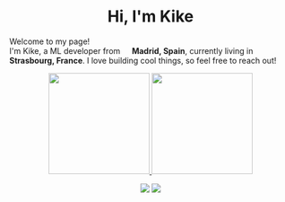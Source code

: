 <h1 align="center">Hi, I'm Kike</h1>

<p>Welcome to my page! </br> I'm Kike, a ML developer from <img src="https://cdn-icons-png.flaticon.com/512/197/197593.png" width="13"/> <b>Madrid, Spain</b>, currently living in <img src="https://cdn-icons-png.flaticon.com/512/197/197560.png" width="13"/> <b>Strasbourg, France</b>. I love building cool things, so feel free to reach out!</p>

<p align="center">
<a href="https://github.com/kikefdezl">
  <img height="180em" src="https://github-readme-stats-eight-theta.vercel.app/api?username=kikefdezl&show_icons=true&theme=algolia&include_all_commits=true&count_private=true"/>
  <img height="180em" src="https://github-readme-stats-eight-theta.vercel.app/api/top-langs/?username=kikefdezl&layout=compact&langs_count=8&theme=algolia&include_all_commits=true&count_private=true"/>
</a>
</p>

<p align="center">
<a href="https://www.linkedin.com/in/e-laguilhoat/"><img src="https://img.shields.io/badge/-%20Enrique Fernández&#8209Laguilhoat-0077B5?style=flat&logo=Linkedin&logoColor=white"/></a>
<a href="mailto:enriquelagui@outlook.com"><img src="https://img.shields.io/badge/-enriquelagui@outlook.com-127CD6?style=flat&logo=microsoftoutlook&logoColor=white"/></a>
</p>
